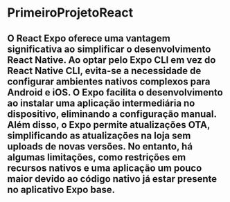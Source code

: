 # PrimeiroProjetoReact

## O React Expo oferece uma vantagem significativa ao simplificar o desenvolvimento React Native. Ao optar pelo Expo CLI em vez do React Native CLI, evita-se a necessidade de configurar ambientes nativos complexos para Android e iOS. O Expo facilita o desenvolvimento ao instalar uma aplicação intermediária no dispositivo, eliminando a configuração manual. Além disso, o Expo permite atualizações OTA, simplificando as atualizações na loja sem uploads de novas versões. No entanto, há algumas limitações, como restrições em recursos nativos e uma aplicação um pouco maior devido ao código nativo já estar presente no aplicativo Expo base.
